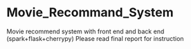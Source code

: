 # Movie_Recommand_System
Movie recommend system with front end and back end (spark+flask+cherrypy)
Please read final report for instruction

